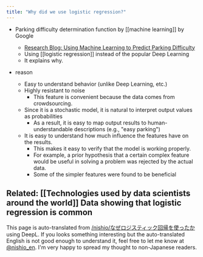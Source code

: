 ```yaml
---
title: "Why did we use logistic regression?"
---
```


- Parking difficulty determination function by [[machine learning]] by Google
    - [Research Blog: Using Machine Learning to Predict Parking Difficulty](https://research.googleblog.com/2017/02/using-machine-learning-to-predict.html)
    - Using [[logistic regression]] instead of the popular Deep Learning
    - It explains why.

- reason
    - Easy to understand behavior (unlike Deep Learning, etc.)
    - Highly resistant to noise
        - This feature is convenient because the data comes from crowdsourcing.
    - Since it is a stochastic model, it is natural to interpret output values as probabilities
        - As a result, it is easy to map output results to human-understandable descriptions (e.g., "easy parking")
    - It is easy to understand how much influence the features have on the results.
        - This makes it easy to verify that the model is working properly.
        - For example, a prior hypothesis that a certain complex feature would be useful in solving a problem was rejected by the actual data.
        - Some of the simpler features were found to be beneficial

Related: [[Technologies used by data scientists around the world]] Data showing that logistic regression is common
---
This page is auto-translated from [/nishio/なぜロジスティック回帰を使ったか](https://scrapbox.io/nishio/なぜロジスティック回帰を使ったか) using DeepL. If you looks something interesting but the auto-translated English is not good enough to understand it, feel free to let me know at [@nishio_en](https://twitter.com/nishio_en). I'm very happy to spread my thought to non-Japanese readers.